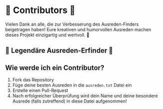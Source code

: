 🌟 Contributors 🌟
==================

Vielen Dank an alle, die zur Verbesserung des Ausreden-Finders beigetragen haben! Eure kreativen und humorvollen Ausreden machen dieses Projekt einzigartig und wertvoll. 🎉


🚀 Legendäre Ausreden-Erfinder 🚀
---------------------------------



Wie werde ich ein Contributor?
------------------------------

1.   Fork das Repository
2.   Füge deine besten Ausreden in die `ausreden.txt` Datei ein
3.   Erstelle einen Pull-Request
4.   Nach erfolgreicher Überprüfung wird dein Name und deine besondere Ausrede (falls zutreffend) in diese Datei aufgenommen!